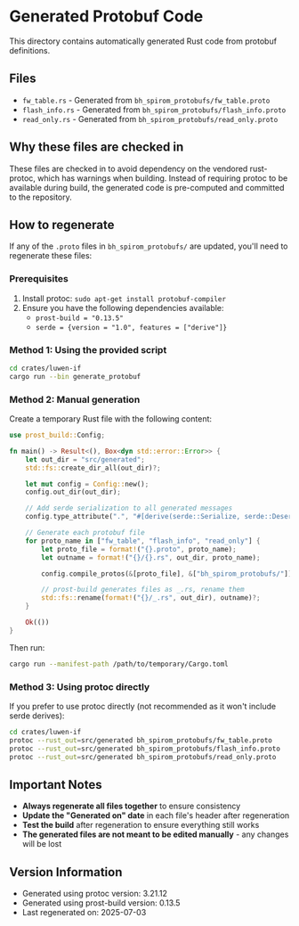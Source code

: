 # Generated Protobuf Code

This directory contains automatically generated Rust code from protobuf definitions.

## Files

- `fw_table.rs` - Generated from `bh_spirom_protobufs/fw_table.proto`
- `flash_info.rs` - Generated from `bh_spirom_protobufs/flash_info.proto`
- `read_only.rs` - Generated from `bh_spirom_protobufs/read_only.proto`

## Why these files are checked in

These files are checked in to avoid dependency on the vendored rust-protoc, which has warnings when building. Instead of requiring protoc to be available during build, the generated code is pre-computed and committed to the repository.

## How to regenerate

If any of the `.proto` files in `bh_spirom_protobufs/` are updated, you'll need to regenerate these files:

### Prerequisites

1. Install protoc: `sudo apt-get install protobuf-compiler`
2. Ensure you have the following dependencies available:
   - `prost-build = "0.13.5"`
   - `serde = {version = "1.0", features = ["derive"]}`

### Method 1: Using the provided script

```bash
cd crates/luwen-if
cargo run --bin generate_protobuf
```

### Method 2: Manual generation

Create a temporary Rust file with the following content:

```rust
use prost_build::Config;

fn main() -> Result<(), Box<dyn std::error::Error>> {
    let out_dir = "src/generated";
    std::fs::create_dir_all(out_dir)?;

    let mut config = Config::new();
    config.out_dir(out_dir);

    // Add serde serialization to all generated messages
    config.type_attribute(".", "#[derive(serde::Serialize, serde::Deserialize)]");

    // Generate each protobuf file
    for proto_name in ["fw_table", "flash_info", "read_only"] {
        let proto_file = format!("{}.proto", proto_name);
        let outname = format!("{}/{}.rs", out_dir, proto_name);

        config.compile_protos(&[proto_file], &["bh_spirom_protobufs/"])?;

        // prost-build generates files as _.rs, rename them
        std::fs::rename(format!("{}/_.rs", out_dir), outname)?;
    }

    Ok(())
}
```

Then run:
```bash
cargo run --manifest-path /path/to/temporary/Cargo.toml
```

### Method 3: Using protoc directly

If you prefer to use protoc directly (not recommended as it won't include serde derives):

```bash
cd crates/luwen-if
protoc --rust_out=src/generated bh_spirom_protobufs/fw_table.proto
protoc --rust_out=src/generated bh_spirom_protobufs/flash_info.proto
protoc --rust_out=src/generated bh_spirom_protobufs/read_only.proto
```

## Important Notes

- **Always regenerate all files together** to ensure consistency
- **Update the "Generated on" date** in each file's header after regeneration
- **Test the build** after regeneration to ensure everything still works
- **The generated files are not meant to be edited manually** - any changes will be lost

## Version Information

- Generated using protoc version: 3.21.12
- Generated using prost-build version: 0.13.5
- Last regenerated on: 2025-07-03
